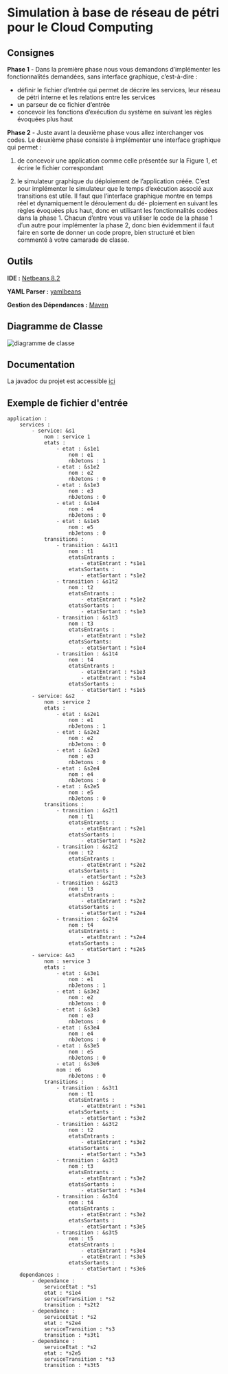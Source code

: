 # Simulation à base de réseau de pétri pour le Cloud Computing
## Consignes 
**Phase 1** - Dans la première phase nous vous demandons d’implémenter les fonctionnalités
demandées, sans interface graphique, c’est-à-dire :
* définir le fichier d’entrée qui permet de décrire les services, leur réseau de pétri interne et
les relations entre les services 
* un parseur de ce fichier d’entrée 
* concevoir les fonctions d’exécution du système en suivant les règles évoquées plus haut 

**Phase 2** - Juste avant la deuxième phase vous allez interchanger vos codes. Le deuxième phase
consiste à implémenter une interface graphique qui permet :
1. de concevoir une application comme celle présentée sur la Figure 1, et écrire le fichier correspondant

2. le simulateur graphique du déploiement de l’application créée.
C’est pour implémenter le simulateur que le temps d’exécution associé aux transitions est utile.
Il faut que l’interface graphique montre en temps réel et dynamiquement le déroulement du dé-
ploiement en suivant les règles évoquées plus haut, donc en utilisant les fonctionnalités codées
dans la phase 1.
Chacun d’entre vous va utiliser le code de la phase 1 d’un autre pour implémenter la phase
2, donc bien évidemment il faut faire en sorte de donner un code propre, bien structuré et bien
commenté à votre camarade de classe.

## Outils
**IDE :** [Netbeans 8.2](https://netbeans.org/downloads/)

**YAML Parser :** [yamlbeans](https://github.com/EsotericSoftware/yamlbeans)

**Gestion des Dépendances :** [Maven](https://maven.apache.org/)

## Diagramme de Classe
![diagramme de classe](https://i.imgur.com/tGMwcSd.png)

## Documentation
La javadoc du projet est accessible [ici](https://elioy.github.io/sbrppcc/)

## Exemple de fichier d'entrée


    application :
        services :
            - service: &s1
                nom : service 1
                etats :
                    - etat : &s1e1
                        nom : e1
                        nbJetons : 1
                    - etat : &s1e2
                        nom : e2
                        nbJetons : 0
                    - etat : &s1e3
                        nom : e3
                        nbJetons : 0
                    - etat : &s1e4
                        nom : e4
                        nbJetons : 0
                    - etat : &s1e5
                        nom : e5
                        nbJetons : 0
                transitions :
                    - transition : &s1t1
                        nom : t1
                        etatsEntrants :
                            - etatEntrant : *s1e1
                        etatsSortants :
                            - etatSortant : *s1e2
                    - transition : &s1t2
                        nom : t2
                        etatsEntrants :
                            - etatEntrant : *s1e2
                        etatsSortants :
                            - etatSortant : *s1e3
                    - transition : &s1t3
                        nom : t3
                        etatsEntrants : 
                            - etatEntrant : *s1e2
                        etatsSortants:
                            - etatSortant : *s1e4
                    - transition : &s1t4
                        nom : t4
                        etatsEntrants : 
                            - etatEntrant : *s1e3
                            - etatEntrant : *s1e4
                        etatsSortants :
                            - etatSortant : *s1e5
            - service: &s2
                nom : service 2
                etats :
                    - etat : &s2e1
                        nom : e1
                        nbJetons : 1
                    - etat : &s2e2
                        nom : e2
                        nbJetons : 0
                    - etat : &s2e3
                        nom : e3
                        nbJetons : 0
                    - etat : &s2e4
                        nom : e4
                        nbJetons : 0
                    - etat : &s2e5
                        nom : e5
                        nbJetons : 0
                transitions :
                    - transition : &s2t1 
                        nom : t1
                        etatsEntrants :
                            - etatEntrant : *s2e1
                        etatsSortants :
                            - etatSortant : *s2e2
                    - transition : &s2t2 
                        nom : t2
                        etatsEntrants :
                            - etatEntrant : *s2e2
                        etatsSortants :
                            - etatSortant : *s2e3
                    - transition : &s2t3 
                        nom : t3
                        etatsEntrants : 
                            - etatEntrant : *s2e2 
                        etatsSortants :
                            - etatSortant : *s2e4
                    - transition : &s2t4 
                        nom : t4
                        etatsEntrants :
                            - etatEntrant : *s2e4
                        etatsSortants :
                            - etatSortant : *s2e5
            - service: &s3
                nom : service 3
                etats :
                    - etat : &s3e1
                        nom : e1
                        nbJetons : 1
                    - etat : &s3e2
                        nom : e2
                        nbJetons : 0
                    - etat : &s3e3
                        nom : e3
                        nbJetons : 0
                    - etat : &s3e4
                        nom : e4
                        nbJetons : 0
                    - etat : &s3e5
                        nom : e5
                        nbJetons : 0
                    - etat : &s3e6
                    nom : e6
                        nbJetons : 0    
                transitions :
                    - transition : &s3t1 
                        nom : t1
                        etatsEntrants :
                            - etatEntrant : *s3e1
                        etatsSortants :
                            - etatSortant : *s3e2
                    - transition : &s3t2 
                        nom : t2
                        etatsEntrants :
                            - etatEntrant : *s3e2
                        etatsSortants :
                            - etatSortant : *s3e3
                    - transition : &s3t3 
                        nom : t3
                        etatsEntrants :
                            - etatEntrant : *s3e2
                        etatsSortants :
                            - etatSortant : *s3e4
                    - transition : &s3t4
                        nom : t4
                        etatsEntrants :
                            - etatEntrant : *s3e2
                        etatsSortants :
                            - etatSortant : *s3e5
                    - transition : &s3t5 
                        nom : t5
                        etatsEntrants :
                            - etatEntrant : *s3e4
                            - etatEntrant : *s3e5
                        etatsSortants :
                            - etatSortant : *s3e6
        dependances :
            - dependance : 
                serviceEtat : *s1
                etat : *s1e4
                serviceTransition : *s2
                transition : *s2t2 
            - dependance : 
                serviceEtat : *s2
                etat : *s2e4
                serviceTransition : *s3
                transition : *s3t1
            - dependance :
                serviceEtat : *s2
                etat : *s2e5
                serviceTransition : *s3
                transition : *s3t5

